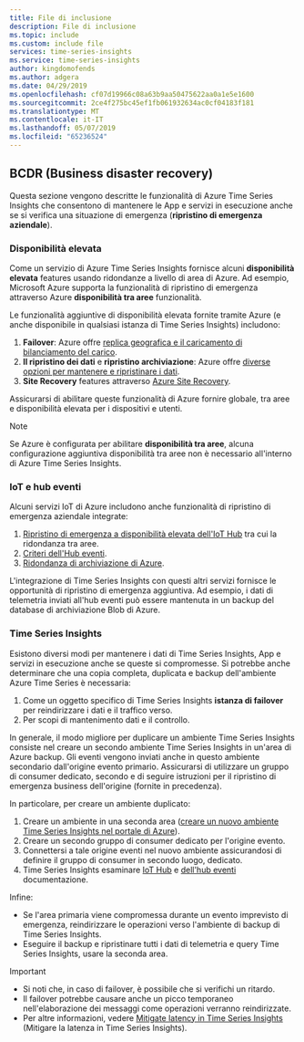 ```yaml
---
title: File di inclusione
description: File di inclusione
ms.topic: include
ms.custom: include file
services: time-series-insights
ms.service: time-series-insights
author: kingdomofends
ms.author: adgera
ms.date: 04/29/2019
ms.openlocfilehash: cf07d19966c08a63b9aa50475622aa0a1e5e1600
ms.sourcegitcommit: 2ce4f275bc45ef1fb061932634ac0cf04183f181
ms.translationtype: MT
ms.contentlocale: it-IT
ms.lasthandoff: 05/07/2019
ms.locfileid: "65236524"
---
```

## <a name="business-disaster-recovery"></a>BCDR (Business disaster recovery)

Questa sezione vengono descritte le funzionalità di Azure Time Series Insights che consentono di mantenere le App e servizi in esecuzione anche se si verifica una situazione di emergenza (**ripristino di emergenza aziendale**).

### <a name="high-availability"></a>Disponibilità elevata

Come un servizio di Azure Time Series Insights fornisce alcuni **disponibilità elevata** features usando ridondanze a livello di area di Azure. Ad esempio, Microsoft Azure supporta la funzionalità di ripristino di emergenza attraverso Azure **disponibilità tra aree** funzionalità.

Le funzionalità aggiuntive di disponibilità elevata fornite tramite Azure (e anche disponibile in qualsiasi istanza di Time Series Insights) includono:

1. **Failover**: Azure offre [replica geografica e il caricamento di bilanciamento del carico](https://docs.microsoft.com/azure/architecture/resiliency/recovery-loss-azure-region).
1. **Il ripristino dei dati** e **ripristino archiviazione**: Azure offre [diverse opzioni per mantenere e ripristinare i dati](https://docs.microsoft.com/azure/architecture/resiliency/recovery-data-corruption).
1. **Site Recovery** features attraverso [Azure Site Recovery](https://docs.microsoft.com/azure/site-recovery/).

Assicurarsi di abilitare queste funzionalità di Azure fornire globale, tra aree e disponibilità elevata per i dispositivi e utenti.

> [!NOTE]
> Se Azure è configurata per abilitare **disponibilità tra aree**, alcuna configurazione aggiuntiva disponibilità tra aree non è necessario all'interno di Azure Time Series Insights.

### <a name="iot-and-event-hubs"></a>IoT e hub eventi

Alcuni servizi IoT di Azure includono anche funzionalità di ripristino di emergenza aziendale integrate:

1. [Ripristino di emergenza a disponibilità elevata dell'IoT Hub](https://docs.microsoft.com/azure/iot-hub/iot-hub-ha-dr) tra cui la ridondanza tra aree.
1. [Criteri dell'Hub eventi](https://docs.microsoft.com/azure/event-hubs/event-hubs-geo-dr).
1. [Ridondanza di archiviazione di Azure](https://docs.microsoft.com/azure/storage/common/storage-redundancy).

L'integrazione di Time Series Insights con questi altri servizi fornisce le opportunità di ripristino di emergenza aggiuntiva. Ad esempio, i dati di telemetria inviati all'hub eventi può essere mantenuta in un backup del database di archiviazione Blob di Azure.

### <a name="time-series-insights"></a>Time Series Insights

Esistono diversi modi per mantenere i dati di Time Series Insights, App e servizi in esecuzione anche se queste si compromesse. Si potrebbe anche determinare che una copia completa, duplicata e backup dell'ambiente Azure Time Series è necessaria:

1. Come un oggetto specifico di Time Series Insights **istanza di failover** per reindirizzare i dati e il traffico verso.
1. Per scopi di mantenimento dati e il controllo.

In generale, il modo migliore per duplicare un ambiente Time Series Insights consiste nel creare un secondo ambiente Time Series Insights in un'area di Azure backup. Gli eventi vengono inviati anche in questo ambiente secondario dall'origine evento primario. Assicurarsi di utilizzare un gruppo di consumer dedicato, secondo e di seguire istruzioni per il ripristino di emergenza business dell'origine (fornite in precedenza).

In particolare, per creare un ambiente duplicato:

1. Creare un ambiente in una seconda area ([creare un nuovo ambiente Time Series Insights nel portale di Azure](https://docs.microsoft.com/azure/time-series-insights/time-series-insights-get-started)).
1. Creare un secondo gruppo di consumer dedicato per l'origine evento.
1. Connettersi a tale origine eventi nel nuovo ambiente assicurandosi di definire il gruppo di consumer in secondo luogo, dedicato.
1. Time Series Insights esaminare [IoT Hub](https://docs.microsoft.com/azure/time-series-insights/time-series-insights-how-to-add-an-event-source-iothub) e [dell'hub eventi](https://docs.microsoft.com/azure/time-series-insights/time-series-insights-data-access) documentazione.

Infine:

* Se l'area primaria viene compromessa durante un evento imprevisto di emergenza, reindirizzare le operazioni verso l'ambiente di backup di Time Series Insights.
* Eseguire il backup e ripristinare tutti i dati di telemetria e query Time Series Insights, usare la seconda area.

> [!IMPORTANT]
> * Si noti che, in caso di failover, è possibile che si verifichi un ritardo.
> * Il failover potrebbe causare anche un picco temporaneo nell'elaborazione dei messaggi come operazioni verranno reindirizzate.
> * Per altre informazioni, vedere [Mitigate latency in Time Series Insights](https://docs.microsoft.com/azure/time-series-insights/time-series-insights-environment-mitigate-latency) (Mitigare la latenza in Time Series Insights).